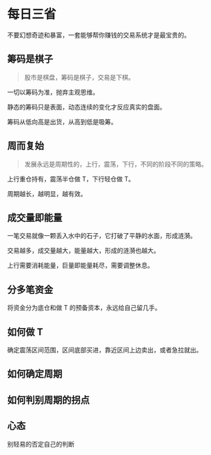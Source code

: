 # 每日三省

不要幻想奇迹和暴富，一套能够帮你赚钱的交易系统才是最宝贵的。

## 筹码是棋子

> 股市是棋盘，筹码是棋子，交易是下棋。

一切以筹码为准，抛弃主观思维。

静态的筹码只是表面，动态连续的变化才反应真实的盘面。

筹码从低向高是出货，从高到低是吸筹。

## 周而复始

> 发展永远是周期性的，上行，震荡，下行，不同的阶段不同的策略。

上行重仓持有，震荡半仓做 T，下行轻仓做 T。

周期越长，越明显，越有效。

## 成交量即能量

一笔交易就像一颗丢入水中的石子，它打破了平静的水面，形成涟漪。

交易越多，成交量越大，能量越大，形成的涟漪也越大。

上行需要消耗能量，巨量即能量耗尽，需要调整休息。

## 分多笔资金

将资金分为底仓和做 T 的预备资本，永远给自己留几手。

## 如何做 T

确定震荡区间范围，区间底部买进，靠近区间上边卖出，或者急拉就出。

## 如何确定周期

## 如何判别周期的拐点

## 心态

别轻易的否定自己的判断
